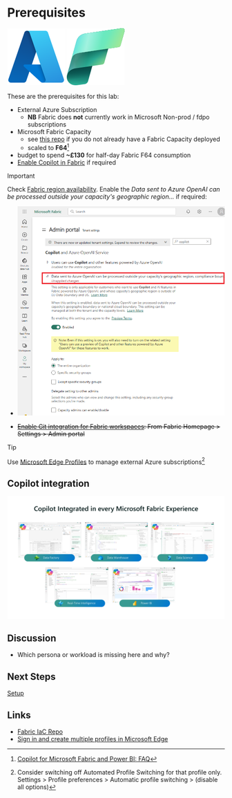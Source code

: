 # Prerequisites

![Microsoft Azure](/images/azure.svg)
![Microsoft Fabric](/images/fabric.svg)

These are the prerequisites for this lab:
- External Azure Subscription
  - **NB** Fabric does **not** currently work in Microsoft Non-prod / fdpo subscriptions
- Microsoft Fabric Capacity
  - see [this repo](https://github.com/DamOConnor/Fabric-IaC) if you do not already have a Fabric Capacity deployed
  - scaled to **F64**[^1]
- budget to spend **~£130** for half-day Fabric F64 consumption
- [Enable Copilot in Fabric](https://learn.microsoft.com/en-us/fabric/get-started/copilot-enable-fabric) if required

> [!IMPORTANT] 
> Check [Fabric region availability](https://learn.microsoft.com/en-us/fabric/admin/region-availability).  Enable the *Data sent to Azure OpenAI can be processed outside your capacity's geographic region...* if required:

- ![Geographic Processing](/prerequisites/images/geographicprocessing.png)

- ~~[Enable Git integration for Fabric workspaces](https://learn.microsoft.com/en-us/fabric/cicd/git-integration/git-get-started?tabs=azure-devops%2CAzure%2Ccommit-to-git): From Fabric Homepage > Settings > Admin portal~~

> [!TIP]
> Use [Microsoft Edge Profiles](https://www.microsoft.com/en-us/edge/learning-center/how-to-add-new-profiles?msockid=20f67ee92a346c49015f6f1a2e346a21&form=MA13I2) to manage external Azure subscriptions[^2]

## Copilot integration
![Copilot Integration](/images/copilotintegration.png)

## Discussion
- Which persona or workload is missing here and why?

## Next Steps
[Setup](/setup/setup.md)

## Links
- [Fabric IaC Repo](https://github.com/DamOConnor/Fabric-IaC)
- [Sign in and create multiple profiles in Microsoft Edge](https://support.microsoft.com/en-us/topic/sign-in-and-create-multiple-profiles-in-microsoft-edge-df94e622-2061-49ae-ad1d-6f0e43ce6435)



[^1]: [Copilot for Microsoft Fabric and Power BI: FAQ](https://learn.microsoft.com/en-us/fabric/get-started/copilot-faq-fabric)

[^2]:  Consider switching off Automated Profile Switching for that profile only.  
Settings > Profile preferences > Automatic profile switching > (disable all options)
